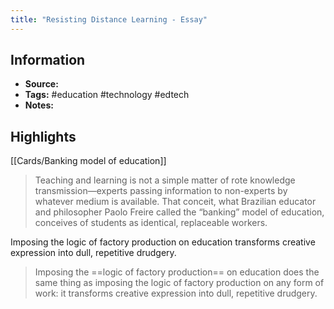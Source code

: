 ```yaml
---
title: "Resisting Distance Learning - Essay"
---
```

## Information
- **Source:** 
- **Tags:** #education #technology #edtech
- **Notes:** 

## Highlights
[[Cards/Banking model of education]]
> Teaching and learning is not a simple matter of rote knowledge transmission—experts passing information to non-experts by whatever medium is available. That conceit, what Brazilian educator and philosopher Paolo Freire called the “banking” model of education, conceives of students as identical, replaceable workers.

Imposing the logic of factory production on education transforms creative expression into dull, repetitive drudgery.
> Imposing the ==logic of factory production== on education does the same thing as imposing the logic of factory production on any form of work: it transforms creative expression into dull, repetitive drudgery.